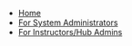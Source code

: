 
* [Home](/)
* [For System Administrators](/README_ADMINS.md)
* [For Instructors/Hub Admins](/README_INSTRUCTORS.md)
